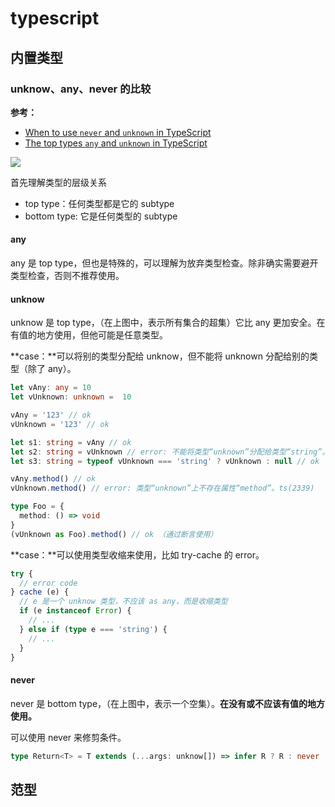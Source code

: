 # typescript

## 内置类型

### unknow、any、never 的比较

**参考：**

- [When to use `never` and `unknown` in TypeScript](https://blog.logrocket.com/when-to-use-never-and-unknown-in-typescript-5e4d6c5799ad/)
- [The top types `any` and `unknown` in TypeScript](https://2ality.com/2020/06/any-unknown-typescript.html)

![](https://file.wangsijie.top/blog/202203311149674.png)



首先理解类型的层级关系

- top type：任何类型都是它的 subtype
- bottom type: 它是任何类型的 subtype

#### any

any 是 top type，但也是特殊的，可以理解为放弃类型检查。除非确实需要避开类型检查，否则不推荐使用。

#### unknow

unknow 是 top type，（在上图中，表示所有集合的超集）它比 any 更加安全。在有值的地方使用，但他可能是任意类型。

**case：**可以将别的类型分配给 unknow，但不能将 unknown 分配给别的类型（除了 any）。

```ts
let vAny: any = 10
let vUnknown: unknown =  10

vAny = '123' // ok
vUnknown = '123' // ok

let s1: string = vAny // ok
let s2: string = vUnknown // error: 不能将类型“unknown”分配给类型“string”。ts(2322)
let s3: string = typeof vUnknown === 'string' ? vUnknown : null // ok （通过类型收缩使用）

vAny.method() // ok
vUnknown.method() // error: 类型“unknown”上不存在属性“method”。ts(2339)

type Foo = {
  method: () => void
}
(vUnknown as Foo).method() // ok （通过断言使用）
```



**case：**可以使用类型收缩来使用，比如 try-cache 的 error。

```ts
try {
  // error code
} cache (e) {
  // e 是一个 unknow 类型，不应该 as any，而是收缩类型
  if (e instanceof Error) {
    // ...
  } else if (type e === 'string') {
    // ...
  }
}
```

#### never

never 是 bottom type，（在上图中，表示一个空集）。**在没有或不应该有值的地方使用。**

可以使用 never 来修剪条件。

```ts
type Return<T> = T extends (...args: unknow[]) => infer R ? R : never
```

## 范型

